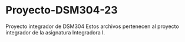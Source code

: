 # Proyecto-DSM304-23
Proyecto integrador de DSM304
Estos archivos pertenecen al proyecto integrador de la asignatura Integradora I.
